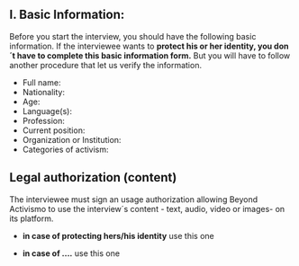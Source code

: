 ## I. Basic Information:

Before you start the interview, you should have the following basic information. If the interviewee wants to **protect his or her identity, you don´t have to complete this basic information form.** But you will have to follow another procedure that let us verify the information.

  * Full name:
  * Nationality:
  * Age:
  * Language(s):
  * Profession:
  * Current position:
  * Organization or Institution:
  * Categories of activism:



## Legal authorization (content)

The interviewee must sign an usage authorization allowing Beyond Activismo to
use the interview´s content - text, audio, video or images- on its platform.


* __in case of protecting hers/his identity__ use this one

* __in case of ....__ use this one
